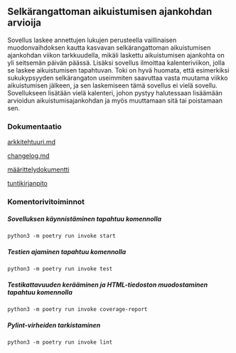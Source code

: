 ## Selkärangattoman aikuistumisen ajankohdan arvioija

Sovellus laskee annettujen lukujen perusteella vaillinaisen muodonvaihdoksen kautta kasvavan
selkärangattoman aikuistumisen ajankohdan viikon tarkkuudella, mikäli laskettu aikuistumisen
ajankohta on yli seitsemän päivän päässä. Lisäksi sovellus ilmoittaa kalenteriviikon, jolla
se laskee aikuistumisen tapahtuvan. Toki on hyvä huomata, että esimerkiksi sukukypsyyden
selkärangaton useimmiten saavuttaa vasta muutama viikko aikuistumisen jälkeen, ja sen laskemiseen
tämä sovellus ei vielä sovellu. Sovellukseen lisätään vielä kalenteri, johon pystyy halutessaan 
lisäämään arvioidun aikuistumisajankohdan ja myös muuttamaan sitä tai poistamaan sen.



### Dokumentaatio
[arkkitehtuuri.md](https://github.com/harakanvarvas/ot_harjoitustyo2022/blob/main/harjoitustyo/dokumentaatio/arkkitehtuuri.md)

[changelog.md](https://github.com/harakanvarvas/ot_harjoitustyo2022/blob/master/harjoitustyo/dokumentaatio/changelog.md)

[määrittelydokumentti](https://github.com/harakanvarvas/ot_harjoitustyo2022/blob/master/harjoitustyo/dokumentaatio/vaatimusmaarittely.md)

[tuntikirjanpito](https://github.com/harakanvarvas/ot_harjoitustyo2022/blob/master/harjoitustyo/dokumentaatio/tyoaikakirjanpito.md)



### Komentorivitoiminnot


##### Sovelluksen käynnistäminen tapahtuu komennolla
```
python3 -m poetry run invoke start
```

##### Testien ajaminen tapahtuu komennolla
```
python3 -m poetry run invoke test
```

##### Testikattavuuden kerääminen ja HTML-tiedoston muodostaminen tapahtuu komennolla
```
python3 -m poetry run invoke coverage-report
```

##### Pylint-virheiden tarkistaminen
```
python3 -m poetry run invoke lint
```



